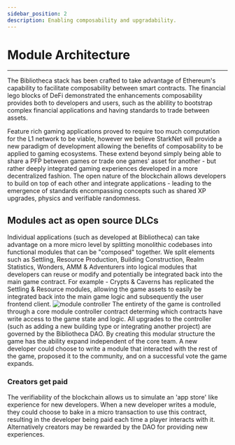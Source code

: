 ```yaml
---
sidebar_position: 2
description: Enabling composability and upgradability.
---
```


# Module Architecture
---

The Bibliotheca stack has been crafted to take advantage of Ethereum's capability to facilitate composability between smart contracts. The financial lego blocks of DeFi demonstrated the enhancements composability provides both to developers and users, such as the ablility to bootstrap complex financial applications and having standards to trade between assets. 

Feature rich gaming applications proved to require too much computation for the L1 network to be viable, however we believe StarkNet will provide a new paradigm of development allowing the benefits of composability to be applied to gaming ecosystems. These extend beyond simply being able to share a PFP between games or trade one games' asset for another - but rather deeply integrated gaming experiences developed in a more decentralized fashion. The open nature of the blockchain allows developers to build on top of each other and integrate applications - leading to the emergence of standards encompassing concepts such as shared XP upgrades, physics and verifiable randomness. 


## Modules act as open source DLCs
Individual applications (such as developed at Bibliotheca) can take advantage on a more micro level by splitting monolithic codebases into functional modules that can be "composed" together. We split elements such as Settling, Resource Production, Building Construction, Realm Statistics, Wonders, AMM & Adventurers into logical modules that developers can reuse or modify and potentially be integrated back into the main game contract. For example - Crypts & Caverns has replicated the Settling & Resource modules, allowing the game assets to easily be integrated back into the main game logic and subsequently the user frontend client.
![module controller](/img/game/module-controller.png)
The entirety of the game is controlled through a core module controller contract determing which contracts have write access to the game state and logic. All upgrades to the controller (such as adding a new building type or integrating another project) are governed by the Bibliotheca DAO. By creating this modular structure the game has the ability expand independent of the core team. A new developer could choose to write a module that interacted with the rest of the game, proposed it to the community, and on a successful vote the game expands. 

### Creators get paid

The verifiability of the blockchain allows us to simulate an 'app store' like experience for new developers. When a new developer writes a module, they could choose to bake in a micro transaction to use this contract, resulting in the developer being paid each time a player interacts with it. Alternatively creators may be rewarded by the DAO for providing new experiences.

